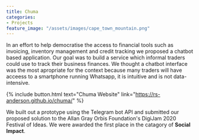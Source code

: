 ```yaml
---
title: Chuma
categories:
- Projects
feature_image: "/assets/images/cape_town_mountain.png"
---
```

In an effort to help democratise the access to financial tools such as invoicing, inventory management and credit tracking we proposed a chatbot based application. Our goal was to build a service which informal traders could use to track their business finances. We thought a chatbot interface was the most apropriate for the context because many traders will have acceess to a smartphone running Whatsapp, it is intuitive and is not data-intensive. 

{% include button.html text="Chuma Website" link="https://rs-anderson.github.io/chuma/" %}

We built out a prototype using the Telegram bot API and submitted our proposed solution to the Allan Gray Orbis Foundation's DigiJam 2020 Festival of Ideas. We were awarded the first place in the catagory of **Social Impact**.
